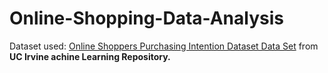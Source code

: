 # Online-Shopping-Data-Analysis

Dataset used: [Online Shoppers Purchasing Intention Dataset Data Set](https://archive.ics.uci.edu/ml/datasets/Online+Shoppers+Purchasing+Intention+Dataset) from <b> UC Irvine achine Learning Repository.</b>
